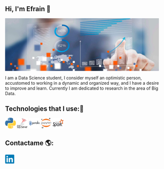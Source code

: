 ## Hi, I'm Efrain 👋

<img src="./img/333.jpg" align="center">

I am a Data Science student, I consider myself an optimistic person, accustomed to working in a dynamic and organized way, and I have a desire to improve and learn.
Currently I am dedicated to research in the area of ​​Big Data.

## Technologies that I use:🚀

<p align="left">
  <img src="./img/python.png" width="35" height="35"/>
  <img src="./img/sqlserver.png" width="35" height="35"/>
  <img src="./img/pentaho.png" width="35" height="35"/>
  <img src="./img/jupyter.png" width="35" height="35"/>
  <img src="./img/spark.png" width="35" height="35"/> 
</p>



## Contactame 🌎:

<a href="https://www.linkedin.com/in/Efrain-J-Mamani">
  <img src="./img/linkedin2.png" width="30" height="30"/>
</a>
